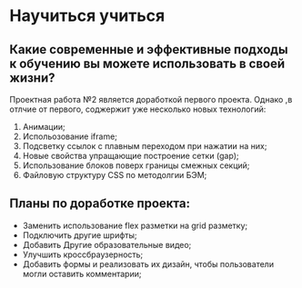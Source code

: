 # Научиться учиться
##  Какие современные и эффективные подходы к обучению вы можете использовать в своей жизни?  
Проектная работа №2 является доработкой первого проекта. Однако ,в отлчие от первого, соджержит уже несколько новых технологий:  
1. Анимации;  
2. Испольозование iframe;  
3. Подсветку ссылок с плавным переходом при нажатии на них;  
4. Новые свойства упращающие построение сетки (gap);  
5. Использование блоков поверх границы смежных секций;  
6. Файловую структуру CSS по методолгии БЭМ;    
## Планы по доработке проекта:
* Заменить использование flex разметки на grid разметку;  
* Подключить другие шрифты;  
* Добавить Другие образовательные видео;  
* Улучшить кроссбраузерность;  
* Добавить формы и реализовать их дизайн, чтобы пользователи могли оставить комментарии;  
